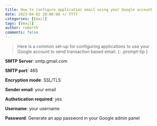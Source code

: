 ```yaml
---
title: How to configure application email using your Google account
date: 2023-04-02 20:00:00 +/-TTTT
categories: [Email]
tags: [Email] 
author: roberth
comments: false
---
```


> Here is a common set-up for configuring applications to use your Google account to send transaction based email.
{: .prompt-tip }

**SMTP Server**: smtp.gmail.com

**SMTP port**: 465

**Encryption mode**: SSL/TLS

**Sender email**: your email

**Authetication required**: yes

**Username**: your username

**Password**: Generate an app password in your Google admin panel